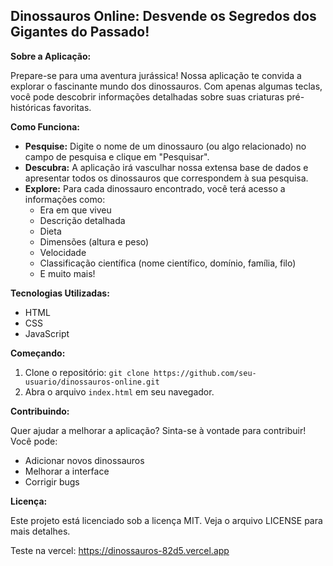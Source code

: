 ## Dinossauros Online: Desvende os Segredos dos Gigantes do Passado!

**Sobre a Aplicação:**

Prepare-se para uma aventura jurássica! Nossa aplicação te convida a explorar o fascinante mundo dos dinossauros. Com apenas algumas teclas, você pode descobrir informações detalhadas sobre suas criaturas pré-históricas favoritas.

**Como Funciona:**

* **Pesquise:** Digite o nome de um dinossauro (ou algo relacionado) no campo de pesquisa e clique em "Pesquisar".
* **Descubra:** A aplicação irá vasculhar nossa extensa base de dados e apresentar todos os dinossauros que correspondem à sua pesquisa.
* **Explore:** Para cada dinossauro encontrado, você terá acesso a informações como:
  * Era em que viveu
  * Descrição detalhada
  * Dieta
  * Dimensões (altura e peso)
  * Velocidade
  * Classificação científica (nome científico, domínio, família, filo)
  * E muito mais!

**Tecnologias Utilizadas:**

* HTML
* CSS
* JavaScript

**Começando:**

1. Clone o repositório: `git clone https://github.com/seu-usuario/dinossauros-online.git`
2. Abra o arquivo `index.html` em seu navegador.

**Contribuindo:**

Quer ajudar a melhorar a aplicação? Sinta-se à vontade para contribuir! Você pode:
* Adicionar novos dinossauros
* Melhorar a interface
* Corrigir bugs

**Licença:**

Este projeto está licenciado sob a licença MIT. Veja o arquivo LICENSE para mais detalhes.

Teste na vercel: https://dinossauros-82d5.vercel.app
